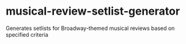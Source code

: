 # musical-review-setlist-generator
Generates setlists for Broadway-themed musical reviews based on specified criteria
